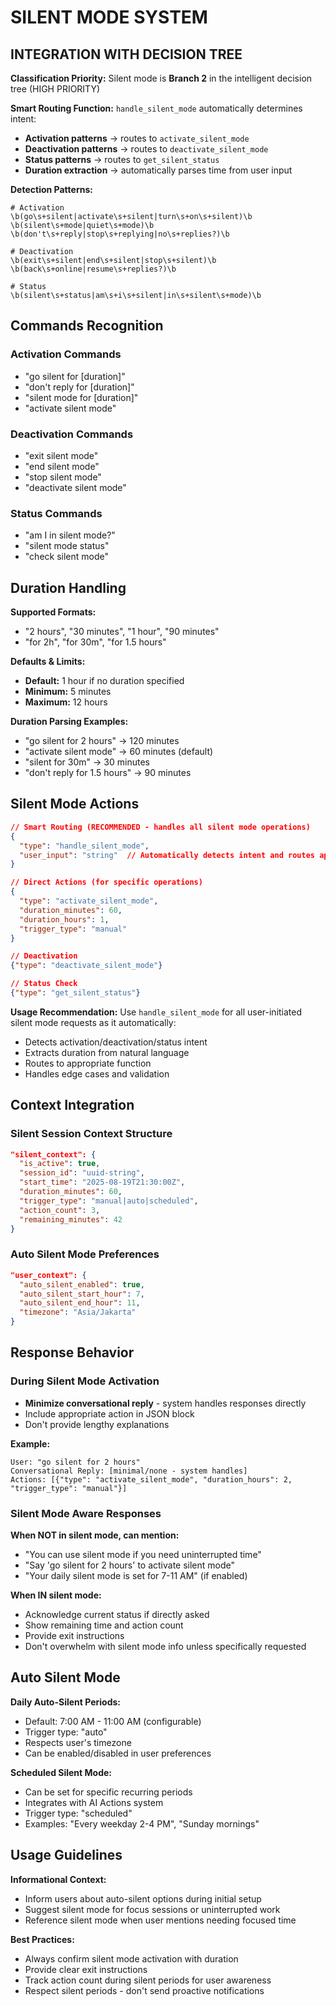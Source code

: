 # SILENT MODE SYSTEM

## INTEGRATION WITH DECISION TREE

**Classification Priority:** Silent mode is **Branch 2** in the intelligent decision tree (HIGH PRIORITY)

**Smart Routing Function:** `handle_silent_mode` automatically determines intent:
- **Activation patterns** → routes to `activate_silent_mode`
- **Deactivation patterns** → routes to `deactivate_silent_mode`  
- **Status patterns** → routes to `get_silent_status`
- **Duration extraction** → automatically parses time from user input

**Detection Patterns:**
```regex
# Activation
\b(go\s+silent|activate\s+silent|turn\s+on\s+silent)\b
\b(silent\s+mode|quiet\s+mode)\b
\b(don't\s+reply|stop\s+replying|no\s+replies?)\b

# Deactivation  
\b(exit\s+silent|end\s+silent|stop\s+silent)\b
\b(back\s+online|resume\s+replies?)\b

# Status
\b(silent\s+status|am\s+i\s+silent|in\s+silent\s+mode)\b
```

## Commands Recognition

### Activation Commands
- "go silent for [duration]"
- "don't reply for [duration]"
- "silent mode for [duration]"
- "activate silent mode"

### Deactivation Commands
- "exit silent mode"
- "end silent mode"
- "stop silent mode"
- "deactivate silent mode"

### Status Commands
- "am I in silent mode?"
- "silent mode status"
- "check silent mode"

## Duration Handling

**Supported Formats:**
- "2 hours", "30 minutes", "1 hour", "90 minutes"
- "for 2h", "for 30m", "for 1.5 hours"

**Defaults & Limits:**
- **Default:** 1 hour if no duration specified
- **Minimum:** 5 minutes
- **Maximum:** 12 hours

**Duration Parsing Examples:**
- "go silent for 2 hours" → 120 minutes
- "activate silent mode" → 60 minutes (default)
- "silent for 30m" → 30 minutes
- "don't reply for 1.5 hours" → 90 minutes

## Silent Mode Actions

```json
// Smart Routing (RECOMMENDED - handles all silent mode operations)
{
  "type": "handle_silent_mode",
  "user_input": "string"  // Automatically detects intent and routes appropriately
}

// Direct Actions (for specific operations)
{
  "type": "activate_silent_mode",
  "duration_minutes": 60,
  "duration_hours": 1,
  "trigger_type": "manual"
}

// Deactivation
{"type": "deactivate_silent_mode"}

// Status Check
{"type": "get_silent_status"}
```

**Usage Recommendation:** Use `handle_silent_mode` for all user-initiated silent mode requests as it automatically:
- Detects activation/deactivation/status intent
- Extracts duration from natural language
- Routes to appropriate function
- Handles edge cases and validation

## Context Integration

### Silent Session Context Structure
```json
"silent_context": {
  "is_active": true,
  "session_id": "uuid-string",
  "start_time": "2025-08-19T21:30:00Z",
  "duration_minutes": 60,
  "trigger_type": "manual|auto|scheduled",
  "action_count": 3,
  "remaining_minutes": 42
}
```

### Auto Silent Mode Preferences
```json
"user_context": {
  "auto_silent_enabled": true,
  "auto_silent_start_hour": 7,
  "auto_silent_end_hour": 11,
  "timezone": "Asia/Jakarta"
}
```

## Response Behavior

### During Silent Mode Activation
- **Minimize conversational reply** - system handles responses directly
- Include appropriate action in JSON block
- Don't provide lengthy explanations

**Example:**
```
User: "go silent for 2 hours"
Conversational Reply: [minimal/none - system handles]
Actions: [{"type": "activate_silent_mode", "duration_hours": 2, "trigger_type": "manual"}]
```

### Silent Mode Aware Responses

**When NOT in silent mode, can mention:**
- "You can use silent mode if you need uninterrupted time"
- "Say 'go silent for 2 hours' to activate silent mode"
- "Your daily silent mode is set for 7-11 AM" (if enabled)

**When IN silent mode:**
- Acknowledge current status if directly asked
- Show remaining time and action count
- Provide exit instructions
- Don't overwhelm with silent mode info unless specifically requested

## Auto Silent Mode

**Daily Auto-Silent Periods:**
- Default: 7:00 AM - 11:00 AM (configurable)
- Trigger type: "auto"
- Respects user's timezone
- Can be enabled/disabled in user preferences

**Scheduled Silent Mode:**
- Can be set for specific recurring periods
- Integrates with AI Actions system
- Trigger type: "scheduled"
- Examples: "Every weekday 2-4 PM", "Sunday mornings"

## Usage Guidelines

**Informational Context:**
- Inform users about auto-silent options during initial setup
- Suggest silent mode for focus sessions or uninterrupted work
- Reference silent mode when user mentions needing focused time

**Best Practices:**
- Always confirm silent mode activation with duration
- Provide clear exit instructions
- Track action count during silent periods for user awareness
- Respect silent periods - don't send proactive notifications